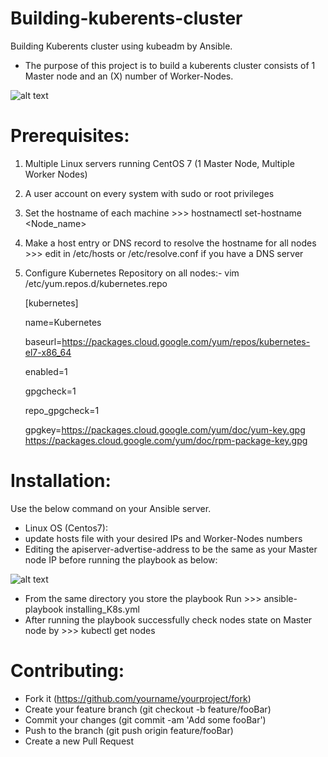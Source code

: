 # Building-kuberents-cluster
Building Kuberents cluster using kubeadm by Ansible.
- The purpose of this project is to build a kuberents cluster consists of 1 Master node and an (X) number of Worker-Nodes.

![alt text](https://github.com/Ahmed90-DevOps/installing-kuberents/blob/master/README_images/kubernetes_architecture.jpg)

# Prerequisites:
1. Multiple Linux servers running CentOS 7 (1 Master Node, Multiple Worker Nodes)
2. A user account on every system with sudo or root privileges
3. Set the hostname of each machine >>> hostnamectl set-hostname <Node_name>
4. Make a host entry or DNS record to resolve the hostname for all nodes >>> edit in /etc/hosts or /etc/resolve.conf if you have a DNS server
5. Configure Kubernetes Repository on all nodes:-
   vim /etc/yum.repos.d/kubernetes.repo
   
   [kubernetes]
   
   name=Kubernetes
   
   baseurl=https://packages.cloud.google.com/yum/repos/kubernetes-el7-x86_64
   
   enabled=1
   
   gpgcheck=1
   
   repo_gpgcheck=1
   
   gpgkey=https://packages.cloud.google.com/yum/doc/yum-key.gpg https://packages.cloud.google.com/yum/doc/rpm-package-key.gpg


# Installation:
Use the below command on your Ansible server.
- Linux OS (Centos7):
- update hosts file with your desired IPs and Worker-Nodes numbers
- Editing the apiserver-advertise-address to be the same as your Master node IP before running the playbook as below:

![alt text](https://github.com/Ahmed90-DevOps/installing-kuberents/blob/master/README_images/Capture.PNG)

- From the same directory you store the playbook Run >>> ansible-playbook installing_K8s.yml
- After running the playbook successfully check nodes state on Master node by >>> kubectl get nodes

# Contributing:
- Fork it (https://github.com/yourname/yourproject/fork)
- Create your feature branch (git checkout -b feature/fooBar)
- Commit your changes (git commit -am 'Add some fooBar')
- Push to the branch (git push origin feature/fooBar)
- Create a new Pull Request
